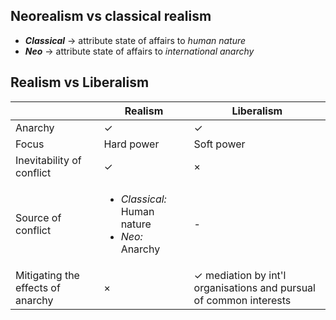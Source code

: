 ## Neorealism vs classical realism
- ***Classical*** $\rightarrow$  attribute state of affairs to *human nature*
- ***Neo*** $\rightarrow$  attribute state of affairs to *international anarchy*
## Realism vs Liberalism
||Realism|Liberalism|
|---|----|----|
|Anarchy|✓|✓|
|Focus|Hard power|Soft power|
|Inevitability of conflict|✓|×|
|Source of conflict|<ul><li>*Classical:* Human nature</li><li>*Neo:* Anarchy</li></ul>|-|
|Mitigating the effects of anarchy|×|✓ mediation by int'l organisations and pursual of common interests|